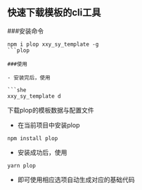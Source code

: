 ## 快速下载模板的cli工具
###安装命令

```shell
npm i plop xxy_sy_template -g
```plop

###使用

- 安装完后，使用

```she
xxy_sy_template d
```

下载plop的模板数据与配置文件

- 在当前项目中安装plop

```she
npm install plop
```

- 安装成功后，使用

```shell
yarn plop
```

- 即可使用相应选项自动生成对应的基础代码